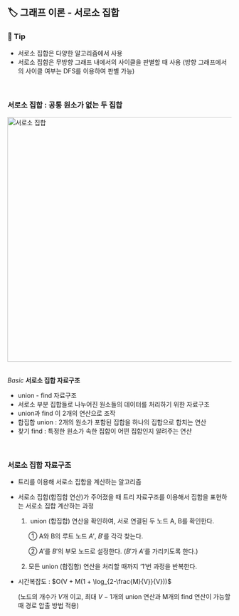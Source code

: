 ## **🏷️ 그래프 이론 - 서로소 집합**

### **📌 Tip**

- 서로소 집합은 다양한 알고리즘에서 사용
- 서로소 집합은 무방향 그래프 내에서의 사이클을 판별할 때 사용
(방향 그래프에서의 사이클 여부는 DFS를 이용하여 판별 가능)
<br/>

### 서로소 집합 : 공통 원소가 없는 두 집합

  <img width="550" alt="서로소 집합" src="https://github.com/SeoWonLeee/2L24-Algo-Study/assets/148112372/91ec233a-7b13-4520-a079-1f5b6679cb64">

<br/> 
<br/> 

$Basic$  **서로소 집합 자료구조**

- union - find 자료구조
- 서로소 부분 집합들로 나누어진 원소들의 데이터를 처리하기 위한 자료구조
- union과 find 이 2개의 연산으로 조작
- 합집합 union : 2개의 원소가 포함된 집합을 하나의 집합으로 합치는 연산
- 찾기 find : 특정한 원소가 속한 집합이 어떤 집합인지 알려주는 연산
<br/>

### 서로소 집합 자료구조

- 트리를 이용해 서로소 집합을 계산하는 알고리즘
- 서로소 집합(합집합 연산)가 주어졌을 때 트리 자료구조를 이용해서 집합을 표현하는 서로소 집합 계산하는 과정
    1.  union (합집합) 연산을 확인하여, 서로 연결된 두 노드 A, B를 확인한다.
        
        ① A와 B의 루트 노드 $A'$, $B'$를 각각 찾는다.
        
        ② $A'$를 $B'$의 부모 노드로 설정한다. ($B'$가 $A'$를 가리키도록 한다.)
        
    2. 모든 union (합집합) 연산을 처리할 때까지 ‘1’번 과정을 반복한다.
- 시간복잡도 : $O(V + M(1 + \log_{2-\frac{M}{V}}{V}))$
    
    (노드의 개수가 $V$개 이고, 최대 $V-1$개의 union 연산과 M개의 find 연산이 가능할 때 경로 압출 방법 적용)
